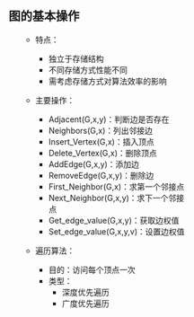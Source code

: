 <div style="float: left; width: 64%; padding: 1%;">
    
## 图的基本操作

<ul>

- 特点：
  - 独立于存储结构
  - 不同存储方式性能不同
  - 需考虑存储方式对算法效率的影响

- 主要操作：
  - Adjacent(G,x,y)：判断边是否存在
  - Neighbors(G,x)：列出邻接边
  - Insert_Vertex(G,x)：插入顶点
  - Delete_Vertex(G,x)：删除顶点
  - AddEdge(G,x,y)：添加边
  - RemoveEdge(G,x,y)：删除边
  - First_Neighbor(G,x)：求第一个邻接点
  - Next_Neighbor(G,x,y)：求下一个邻接点
  - Get_edge_value(G,x,y)：获取边权值
  - Set_edge_value(G,x,y,v)：设置边权值

- 遍历算法：
  - 目的：访问每个顶点一次
  - 类型：
    - 深度优先遍历
    - 广度优先遍历

</ul>


</div>
<div style="float: right; width: 26%; padding: 1%;">

</div>
<div style="clear: both;"></div>
